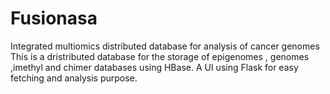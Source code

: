 # Fusionasa
Integrated multiomics distributed database for analysis of cancer  genomes
This is a dristributed database for the storage of epigenomes , genomes ,imethyl and chimer databases using HBase.
A UI using Flask for easy fetching and analysis purpose.
